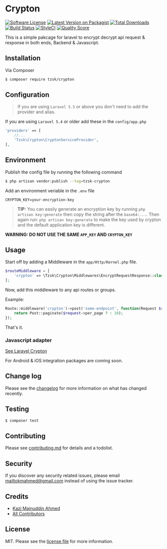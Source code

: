 # Crypton

[![Software License][ico-license]][link-license]
[![Latest Version on Packagist][ico-version]][link-packagist]
[![Total Downloads][ico-downloads]][link-downloads]
[![Build Status][ico-travis]][link-travis]
[![StyleCI][ico-styleci]][link-styleci]
[![Quality Score][ico-quality]][link-quality]

This is a simple pakcage for laravel to encrypt decrypt api request & response in both ends, Backend & Javascript.

## Installation

Via Composer

``` bash
$ composer require tzsk/crypton
```

## Configuration

> If you are using `Laravel 5.5` or above you don't need to add the provider and alias.

If you are using `Laravel 5.4` or older add these in the `config/app.php`

```php
'providers' => [
    //...
    'Tzsk\Crypton\CryptonServiceProvider',
],
```

## Environment

Publish the config file by running the following command

```bash
$ php artisan vendor:publish --tag=tzsk-crypton
```

Add an environment veriable in the `.env` file

```env
CRYPTON_KEY=your-encryption-key
```

> **TIP:** You can easily generate an encryption key by running `php artisan key:generate` then copy the string after the `base64:...`. Then again run: `php artisan key:generate` to make the key used by crypton and the default application key is different.

**WARNING: DO NOT USE THE SAME `APP_KEY` AND `CRYPTON_KEY`**

## Usage

Start off by adding a Middleware in the `app/Http/Kernel.php` file.

```php
$routeMiddleware = [
    'crypton' => \Tzsk\Crypton\Middlewares\EncryptRequestResponse::class,
];
```

Now, add this middleware to any api routes or groups.

Example:

```php
Route::middleware('crypton')->post('some-endpoint', function(Request $request) {
    return Post::paginate($request->per_page ? : 10);
});
```

That's it.

### Javascript adapter

[See Laravel Crypton](https://github.com/tzsk/laravel-crypton)

For Android & iOS integration packages are coming soon.

## Change log

Please see the [changelog](changelog.md) for more information on what has changed recently.

## Testing

``` bash
$ composer test
```

## Contributing

Please see [contributing.md](contributing.md) for details and a todolist.

## Security

If you discover any security related issues, please email mailtokmahmed@gmail.com instead of using the issue tracker.

## Credits

- [Kazi Mainuddin Ahmed][link-author]
- [All Contributors][link-contributors]

## License

MIT. Please see the [license file](license.md) for more information.

[ico-license]: https://img.shields.io/badge/license-MIT-brightgreen.svg?style=flat-square
[ico-version]: https://img.shields.io/packagist/v/tzsk/crypton.svg?style=flat-square
[ico-downloads]: https://img.shields.io/packagist/dt/tzsk/crypton.svg?style=flat-square
[ico-travis]: https://img.shields.io/travis/tzsk/crypton/master.svg?style=flat-square
[ico-styleci]: https://styleci.io/repos/167003474/shield
[ico-quality]: https://img.shields.io/scrutinizer/g/tzsk/crypton.svg?style=flat-square

[link-license]: license.md
[link-packagist]: https://packagist.org/packages/tzsk/crypton
[link-downloads]: https://packagist.org/packages/tzsk/crypton
[link-travis]: https://travis-ci.org/tzsk/crypton
[link-styleci]: https://styleci.io/repos/167003474
[link-quality]: https://scrutinizer-ci.com/g/tzsk/crypton

[link-author]: https://github.com/tzsk
[link-contributors]: ../../contributors
